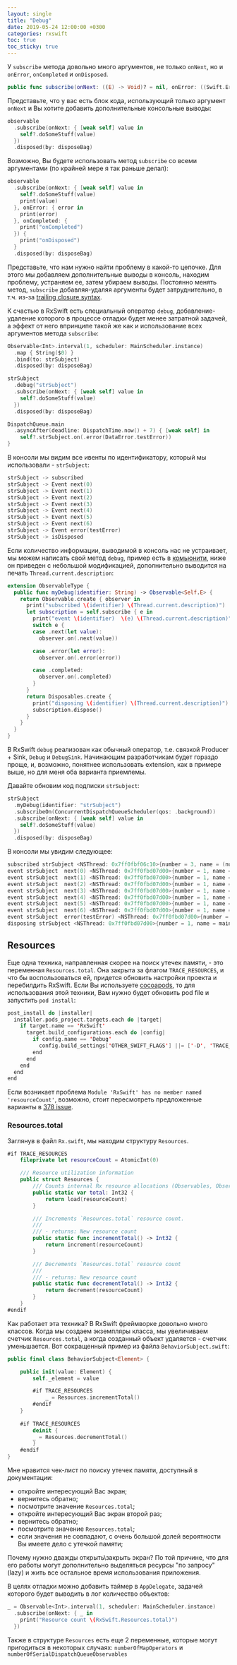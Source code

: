 ```yaml
---
layout: single
title: "Debug"
date: 2019-05-24 12:00:00 +0300
categories: rxswift
toc: true
toc_sticky: true
---
```


У `subscribe` метода довольно много аргументов, не только `onNext`, но и `onError`, `onCompleted` и `onDisposed`. 

```swift
public func subscribe(onNext: ((E) -> Void)? = nil, onError: ((Swift.Error) -> Void)? = nil, onCompleted: (() -> Void)? = nil, onDisposed: (() -> Void)? = nil)
```

Представьте, что у вас есть блок кода, использующий только аргумент `onNext` и Вы хотите добавить дополнительные консольные выводы:

```swift
observable
  .subscribe(onNext: { [weak self] value in
  	self?.doSomeStuff(value)
  })
  .disposed(by: disposeBag)
```

Возможно, Вы будете использовать метод `subscribe` со всеми аргументами (по крайней мере я так раньше делал):

```swift
observable
  .subscribe(onNext: { [weak self] value in
    self?.doSomeStuff(value)
    print(value)
  }, onError: { error in
    print(error)
  }, onCompleted: {
    print("onCompleted")
  }) {
    print("onDisposed")
  }
  .disposed(by: disposeBag)
```

Представьте, что нам нужно найти проблему в какой-то цепочке. Для этого мы добавляем дополнительные выводы в консоль, находим проблему, устраняем ее, затем убираем выводы. Постоянно менять метод, `subscribe` добавляя-удаляя аргументы будет затруднительно, в т.ч. из-за [trailing closure syntax](https://docs.swift.org/swift-book/LanguageGuide/Closures.html).

К счастью в RxSwift есть специальный оператор `debug`, добавление-удаление которого в процессе отладки будет менее затратной задачей, а эффект от него впринципе такой же как и использование всех аргументов метода `subscribe`:

```swift
Observable<Int>.interval(1, scheduler: MainScheduler.instance)
  .map { String($0) }
  .bind(to: strSubject)
  .disposed(by: disposeBag)

strSubject
  .debug("strSubject")
  .subscribe(onNext: { [weak self] value in
    self?.doSomeStuff(value)
  })
  .disposed(by: disposeBag)

DispatchQueue.main
  .asyncAfter(deadline: DispatchTime.now() + 7) { [weak self] in
    self?.strSubject.on(.error(DataError.testError))
}
```

В консоли мы видим все ивенты по идентификатору, который мы использовали - `strSubject`:

```swift
strSubject -> subscribed
strSubject -> Event next(0)
strSubject -> Event next(1)
strSubject -> Event next(2)
strSubject -> Event next(3)
strSubject -> Event next(4)
strSubject -> Event next(5)
strSubject -> Event next(6)
strSubject -> Event error(testError)
strSubject -> isDisposed
```

Если количество информации, выводимой в консоль нас не устраивает, мы можем написать свой метод `debug`, пример есть в [комьюнити](https://github.com/ReactiveX/RxSwift/blob/master/Documentation/GettingStarted.md#debugging), ниже он приведен с небольшой модификацией, дополнительно выводится на печать `Thread.current.description`:

```swift
extension ObservableType {
  public func myDebug(identifier: String) -> Observable<Self.E> {
    return Observable.create { observer in
      print("subscribed \(identifier) \(Thread.current.description)")
      let subscription = self.subscribe { e in
        print("event \(identifier)  \(e) \(Thread.current.description)")
        switch e {
        case .next(let value):
          observer.on(.next(value))

        case .error(let error):
          observer.on(.error(error))

        case .completed:
          observer.on(.completed)
        }
      }
      return Disposables.create {
        print("disposing \(identifier) \(Thread.current.description)")
        subscription.dispose()
      }
    }
  }
}
```

В RxSwift `debug` реализован как обычный оператор, т.е. связкой Producer + Sink, `Debug` и `DebugSink`. Начинающим разработчикам будет гораздо проще, и, возможно, понятнее использовать extension, как в примере выше, но для меня оба варианта приемлемы.

Давайте обновим код подписки `strSubject`:

```swift
strSubject
  .myDebug(identifier: "strSubject")
  .subscribeOn(ConcurrentDispatchQueueScheduler(qos: .background))
  .subscribe(onNext: { [weak self] value in
    self?.doSomeStuff(value)
  })
  .disposed(by: disposeBag)
```

В консоли мы увидим следующее:

```swift
subscribed strSubject <NSThread: 0x7ff0fbf06c10>{number = 3, name = (null)}
event strSubject  next(0) <NSThread: 0x7ff0fbd07d00>{number = 1, name = main}
event strSubject  next(1) <NSThread: 0x7ff0fbd07d00>{number = 1, name = main}
event strSubject  next(2) <NSThread: 0x7ff0fbd07d00>{number = 1, name = main}
event strSubject  next(3) <NSThread: 0x7ff0fbd07d00>{number = 1, name = main}
event strSubject  next(4) <NSThread: 0x7ff0fbd07d00>{number = 1, name = main}
event strSubject  next(5) <NSThread: 0x7ff0fbd07d00>{number = 1, name = main}
event strSubject  next(6) <NSThread: 0x7ff0fbd07d00>{number = 1, name = main}
event strSubject  error(testError) <NSThread: 0x7ff0fbd07d00>{number = 1, name = main}
disposing strSubject <NSThread: 0x7ff0fbd07d00>{number = 1, name = main}
```

## Resources

Еще одна техника, направленная скорее на поиск утечек памяти, - это переменная `Resources.total`. Она закрыта за 
флагом `TRACE_RESOURCES`, и что бы воспользоваться ей, придется обновить настройки проекта и перебилдить RxSwift. Если Вы используете [cocoapods](https://www.raywenderlich.com/626-cocoapods-tutorial-for-swift-getting-started), то для использования этой техники, Вам нужно будет обновить pod file и запустить `pod install`:

```swift
post_install do |installer|
  installer.pods_project.targets.each do |target|
    if target.name == 'RxSwift'
      target.build_configurations.each do |config|
        if config.name == 'Debug'
          config.build_settings['OTHER_SWIFT_FLAGS'] ||= ['-D', 'TRACE_RESOURCES']
        end
      end
    end
  end
end
```

Если возникает проблема `Module 'RxSwift' has no member named 'resourceCount'`, возможно, стоит пересмотреть предложенные варианты в [378 issue](https://github.com/ReactiveX/RxSwift/issues/378).

### Resources.total
 
Заглянув в файл `Rx.swift`, мы находим структуру `Resources`.

```swift
#if TRACE_RESOURCES
    fileprivate let resourceCount = AtomicInt(0)

    /// Resource utilization information
    public struct Resources {
        /// Counts internal Rx resource allocations (Observables, Observers, Disposables, etc.). This provides a simple way to detect leaks during development.
        public static var total: Int32 {
            return load(resourceCount)
        }

        /// Increments `Resources.total` resource count.
        ///
        /// - returns: New resource count
        public static func incrementTotal() -> Int32 {
            return increment(resourceCount)
        }

        /// Decrements `Resources.total` resource count
        ///
        /// - returns: New resource count
        public static func decrementTotal() -> Int32 {
            return decrement(resourceCount)
        }
    }
#endif
```

Как работает эта техника? В RxSwift фреймворке довольно много классов. Когда мы создаем экземпляры класса, мы увеличиваем счетчик `Resources.total`, а когда созданный объект удаляется - счетчик уменьшается.
Вот сокращенный пример из файла `BehaviorSubject.swift`:

```swift
public final class BehaviorSubject<Element> {

    public init(value: Element) {
        self._element = value

        #if TRACE_RESOURCES
            _ = Resources.incrementTotal()
        #endif
    }
    
    #if TRACE_RESOURCES
        deinit {
        _ = Resources.decrementTotal()
        }
    #endif
}
```

Мне нравится чек-лист по поиску утечек памяти, доступный в документации:

* откройте интересующий Вас экран;
* вернитесь обратно;
* посмотрите значение `Resources.total`;
* откройте интересующий Вас экран второй раз;
* вернитесь обратно;
* посмотрите значение `Resources.total`;
* если значения не совпадают, с очень большой долей вероятности Вы имеете дело с утечкой памяти;

Почему нужно дважды открыть\закрыть экран? По той причине, что для его работы могут дополнительно выделяться ресурсы "по запросу" (lazy) и жить все остальное время использования приложения.

В целях отладки можно добавить таймер в `AppDelegate`, задачей которого будет выводить в лог количество объектов:

```swift
_ = Observable<Int>.interval(1, scheduler: MainScheduler.instance)
  .subscribe(onNext: { _ in
    print("Resource count \(RxSwift.Resources.total)")
  })
```

Также в структуре `Resources` есть еще 2 переменные, которые могут пригодиться в некоторых случаях: `numberOfMapOperators` и `numberOfSerialDispatchQueueObservables`

